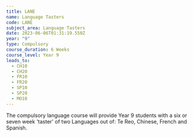 ```yaml
---
title: LANE
name: Language Tasters
code: LANE
subject_area: Language Tasters
date: 2023-06-06T01:31:19.550Z
year: "9"
type: Compulsory
course_duration: 6 Weeks
course_level: Year 9
leads_to:
  - CH10
  - CH20
  - FR10
  - FR20
  - SP10
  - SP20
  - MO10
---
```

The compulsory language course will provide Year 9 students with a six or seven week 'taster' of two Languages out of: Te Reo, Chinese, French and Spanish.